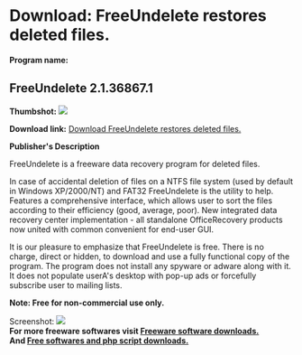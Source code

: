 # Download: FreeUndelete restores deleted files.

**Program name:**

## FreeUndelete 2.1.36867.1

  
**Thumbshot:** ![](http://www.freewarefiles.com/screenshot/sc_freeundelete_md.gif)   
  
**Download link:** [Download FreeUndelete restores deleted files.](http://freesoftwares.boysofts.com/FreeUndelete_program_11495.html)  
  


**Publisher's Description**  
  


FreeUndelete is a freeware data recovery program for deleted files. 

In case of accidental deletion of files on a NTFS file system (used by default in Windows XP/2000/NT) and FAT32 FreeUndelete is the utility to help. Features a comprehensive interface, which allows user to sort the files according to their efficiency (good, average, poor). New integrated data recovery center implementation - all standalone OfficeRecovery products now united with common convenient for end-user GUI. 

It is our pleasure to emphasize that FreeUndelete is free. There is no charge, direct or hidden, to download and use a fully functional copy of the program. The program does not install any spyware or adware along with it. It does not populate userA's desktop with pop-up ads or forcefully subscribe user to mailing lists.

**Note: Free for non-commercial use only.**

  
  
Screenshot: ![](http://www.freewarefiles.com/screenshot/sc_freeundelete.gif)   
**For more freeware softwares visit [Freeware software downloads.](http://freesoftwares.boysofts.com/)**   
**And [Free softwares and php script downloads.](http://www.boysofts.com/)**
